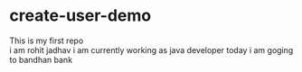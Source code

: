 # create-user-demo
This is my first repo
</br>
i am rohit jadhav i am currently working as java developer
today i am goging to bandhan bank
